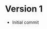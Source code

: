 # Version 1

- Initial commit

[](https://github.com/pinorobotics/drac/raw/main/drac/release/drac-1.0-SNAPSHOT.jar)